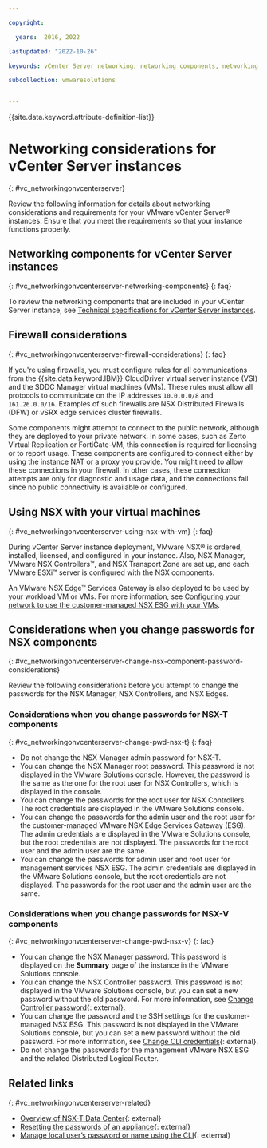```yaml
---

copyright:

  years:  2016, 2022

lastupdated: "2022-10-26"

keywords: vCenter Server networking, networking components, networking vCenter

subcollection: vmwaresolutions


---
```


{{site.data.keyword.attribute-definition-list}}

# Networking considerations for vCenter Server instances
{: #vc_networkingonvcenterserver}

Review the following information for details about networking considerations and requirements for your VMware vCenter Server® instances. Ensure that you meet the requirements so that your instance functions properly.

## Networking components for vCenter Server instances
{: #vc_networkingonvcenterserver-networking-components}
{: faq}

To review the networking components that are included in your vCenter Server instance, see [Technical specifications for vCenter Server instances](/docs/vmwaresolutions?topic=vmwaresolutions-vc_vcenterserveroverview#vc_vcenterserveroverview-specs).

## Firewall considerations
{: #vc_networkingonvcenterserver-firewall-considerations}
{: faq}

If you're using firewalls, you must configure rules for all communications from the {{site.data.keyword.IBM}} CloudDriver virtual server instance (VSI) and the SDDC Manager virtual machines (VMs). These rules must allow all protocols to communicate on the IP addresses `10.0.0.0/8` and `161.26.0.0/16`. Examples of such firewalls are NSX Distributed Firewalls (DFW) or vSRX edge services cluster firewalls.

Some components might attempt to connect to the public network, although they are deployed to your private network. In some cases, such as Zerto Virtual Replication or FortiGate-VM, this connection is required for licensing or to report usage. These components are configured to connect either by using the instance NAT or a proxy you provide. You might need to allow these connections in your firewall. In other cases, these connection attempts are only for diagnostic and usage data, and the connections fail since no public connectivity is available or configured.

## Using NSX with your virtual machines
{: #vc_networkingonvcenterserver-using-nsx-with-vm}
{: faq}

During vCenter Server instance deployment, VMware NSX® is ordered, installed, licensed, and configured in your instance. Also, NSX Manager, VMware NSX Controllers™, and NSX Transport Zone are set up, and each VMware ESXi™ server is configured with the NSX components.

An VMware NSX Edge™ Services Gateway is also deployed to be used by your workload VM or VMs. For more information, see [Configuring your network to use the customer-managed NSX ESG with your VMs](/docs/vmwaresolutions?topic=vmwaresolutions-vc_esg_config).

## Considerations when you change passwords for NSX components
{: #vc_networkingonvcenterserver-change-nsx-component-password-considerations}

Review the following considerations before you attempt to change the passwords for the NSX Manager, NSX Controllers, and NSX Edges.

### Considerations when you change passwords for NSX-T components
{: #vc_networkingonvcenterserver-change-pwd-nsx-t}
{: faq}

* Do not change the NSX Manager admin password for NSX-T.
* You can change the NSX Manager root password. This password is not displayed in the VMware Solutions console. However, the password is the same as the one for the root user for NSX Controllers, which is displayed in the console.
* You can change the passwords for the root user for NSX Controllers. The root credentials are displayed in the VMware Solutions console.
* You can change the passwords for the admin user and the root user for the customer-managed VMware NSX Edge Services Gateway (ESG). The admin credentials are displayed in the VMware Solutions console, but the root credentials are not displayed. The passwords for the root user and the admin user are the same.
* You can change the passwords for admin user and root user for management services NSX ESG. The admin credentials are displayed in the VMware Solutions console, but the root credentials are not displayed. The passwords for the root user and the admin user are the same.

### Considerations when you change passwords for NSX-V components
{: #vc_networkingonvcenterserver-change-pwd-nsx-v}
{: faq}

* You can change the NSX Manager password. This password is displayed on the **Summary** page of the instance in the VMware Solutions console.
* You can change the NSX Controller password. This password is not displayed in the VMware Solutions console, but you can set a new password without the old password. For more information, see [Change Controller password](https://docs.vmware.com/en/VMware-NSX-Data-Center-for-vSphere/6.2/com.vmware.nsx.admin.doc/GUID-2667DD9E-E2F5-4403-BAC2-C7D1BBC23228.html){: external}.
* You can change the password and the SSH settings for the customer-managed NSX ESG. This password is not displayed in the VMware Solutions console, but you can set a new password without the old password. For more information, see [Change CLI credentials](https://docs.vmware.com/en/VMware-NSX-Data-Center-for-vSphere/6.4/com.vmware.nsx.admin.doc/GUID-1DB9DE43-6B54-4FD1-903A-2DFFB87CD7FA.html?hWord=N4IghgNiBcIKYBMDmcAEAHMBnLB3A9gE4IgC+QA){: external}.
* Do not change the passwords for the management VMware NSX ESG and the related Distributed Logical Router.

## Related links
{: #vc_networkingonvcenterserver-related}

* [Overview of NSX-T Data Center](https://docs.vmware.com/en/VMware-NSX-T-Data-Center/3.2/installation/GUID-10B1A61D-4DF2-481E-A93E-C694726393F9.html){: external}
* [Resetting the passwords of an appliance](https://docs.vmware.com/en/VMware-NSX-T-Data-Center/3.1/administration/GUID-8816B842-2EC4-40A8-A618-F68DB29FABD2.html){: external}
* [Manage local user’s password or name using the CLI](https://docs.vmware.com/en/VMware-NSX-T-Data-Center/3.2/administration/GUID-DB31B304-66A5-4516-9E55-2712D12B4F27.html){: external}
